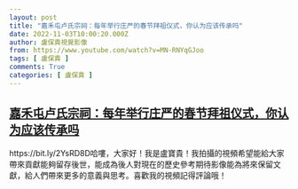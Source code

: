 ```yaml
---
layout: post
title: "嘉禾屯卢氏宗祠：每年举行庄严的春节拜祖仪式，你认为应该传承吗"
date: 2022-11-03T10:00:20.000Z
author: 盧保貴視覺影像
from: https://www.youtube.com/watch?v=MN-RNYqGJoo
tags: [ 盧保貴 ]
comments: True
categories: [ 盧保貴 ]
---
```

<!--1667469620000-->
[嘉禾屯卢氏宗祠：每年举行庄严的春节拜祖仪式，你认为应该传承吗](https://www.youtube.com/watch?v=MN-RNYqGJoo)
------

<div>
https://bit.ly/2YsRD8D哈嘍，大家好！我是盧寶貴！我拍攝的視頻希望能給大家帶來貢獻能夠留存後世，能成為後人對現在的歷史參考期待影像能為將來保留文獻，給人們帶來更多的意義與思考。喜歡我的視頻記得評論哦！
</div>
